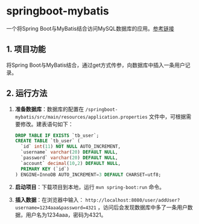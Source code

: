 # springboot-mybatis

一个将Spring Boot与MyBatis结合访问MySQL数据库的应用。[参考链接](http://www.cnblogs.com/java-zhao/p/5350021.html) 

## 1. 项目功能

将Spring Boot与MyBatis结合，通过get方式传参，向数据库中插入一条用户记录。

## 2. 运行方法

1. **准备数据库**：数据库的配置在 `/springboot-mybatis/src/main/resources/application.properties` 文件中，可根据需要修改。建表语句如下：

   ```sql
   DROP TABLE IF EXISTS `tb_user`;
   CREATE TABLE `tb_user` (
     `id` int(11) NOT NULL AUTO_INCREMENT,
     `username` varchar(20) DEFAULT NULL,
     `password` varchar(20) DEFAULT NULL,
     `account` decimal(10,2) DEFAULT NULL,
     PRIMARY KEY (`id`)
   ) ENGINE=InnoDB AUTO_INCREMENT=3 DEFAULT CHARSET=utf8;
   ```

2. **启动项目**：下载项目到本地，运行 `mvn spring-boot:run` 命令。

3. **插入数据**：在浏览器中输入： `http://localhost:8080/user/addUser?username=1234aaa&password=4321` ，访问后会发现数据库中多了一条用户数据，用户名为1234aaa，密码为4321。
